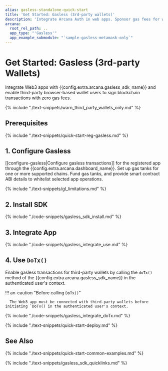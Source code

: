 ```yaml
---
alias: gasless-standalone-quick-start
title: 'Get Started: Gasless (3rd-party wallets)'
description: 'Integrate Arcana Auth in web apps. Sponsor gas fees for whitelisted app operations. Onboard users via social login and use third-party wallets. Enable gasless transactions with zero gas fees for users.'
arcana:
  root_rel_path: ..
  app_type: "'Gasless'"
  app_example_submodule: "`sample-gasless-metamask-only`"
---
```


# Get Started: Gasless (3rd-party Wallets)

Integrate Web3 apps with {{config.extra.arcana.gasless_sdk_name}} and enable third-party browser-based wallet users to sign blockchain transactions with zero gas fees.

{% include "./text-snippets/warn_third_party_wallets_only.md" %}

## Prerequisites

{% include "./text-snippets/quick-start-reg-gasless.md" %}

## 1. Configure Gasless

[[configure-gasless|Configure gasless transactions]] for the registered app through the {{config.extra.arcana.dashboard_name}}. Set up gas tanks for one or more supported chains. Fund gas tanks, and provide smart contract ABI details to whitelist selected app operations.

{% include "./text-snippets/gl_limitations.md" %}

## 2. Install SDK

{% include "./code-snippets/gasless_sdk_install.md" %}

## 3. Integrate App

{% include "./code-snippets/gasless_integrate_use.md" %}

## 4. Use `DoTx()`

Enable gasless transactions for third-party wallets by calling the `doTx()` method of the {{config.extra.arcana.gasless_sdk_name}} in the authenticated user's context. 

!!! an-caution "Before calling `DoTx()`"

      The Web3 app must be connected with third-party wallets before initiating `DoTx() in the authenticated user's context.

{% include "./code-snippets/gasless_integrate_doTx.md" %}

{% include "./text-snippets/quick-start-deploy.md" %}

## See Also

{% include "./text-snippets/quick-start-common-examples.md" %}

{% include "./text-snippets/gasless_sdk_quicklinks.md" %}